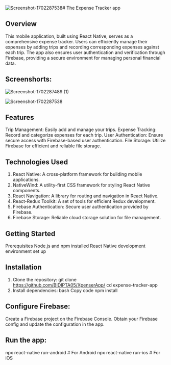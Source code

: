 ![Screenshot-1702287538](https://github.com/BIDIPTA05/XpenserApp/assets/76623158/aa1684ed-10f4-4c4d-8a7c-e60b21356c4f)# The Expense Tracker app

## Overview
This mobile application, built using React Native, serves as a comprehensive expense tracker. Users can efficiently manage their expenses by adding trips and recording corresponding expenses against each trip. The app also ensures user authentication and verification through Firebase, providing a secure environment for managing personal financial data.

## Screenshorts:
![Screenshot-1702287489 (1)](https://github.com/BIDIPTA05/XpenserApp/assets/76623158/9e8649c6-18f0-47be-be46-a10ce19657ed)

![Screenshot-1702287538](https://github.com/BIDIPTA05/XpenserApp/assets/76623158/baedadff-954a-4759-aa96-95702d55587f)





## Features
Trip Management: Easily add and manage your trips.
Expense Tracking: Record and categorize expenses for each trip.
User Authentication: Ensure secure access with Firebase-based user authentication.
File Storage: Utilize Firebase for efficient and reliable file storage.

## Technologies Used
1. React Native: A cross-platform framework for building mobile applications.
2. NativeWind: A utility-first CSS framework for styling React Native components.
3. React Navigation: A library for routing and navigation in React Native.
4. React-Redux Toolkit: A set of tools for efficient Redux development.
5. Firebase Authentication: Secure user authentication provided by Firebase.
6. Firebase Storage: Reliable cloud storage solution for file management.
   
## Getting Started
Prerequisites
Node.js and npm installed
React Native development environment set up
## Installation
1. Clone the repository:
git clone https://github.com/BIDIPTA05/XpenserApp/
cd expense-tracker-app
2. Install dependencies:
bash
Copy code
npm install

## Configure Firebase:

Create a Firebase project on the Firebase Console.
Obtain your Firebase config and update the configuration in the app.

## Run the app:

npx react-native run-android  # For Android
npx react-native run-ios      # For iOS

